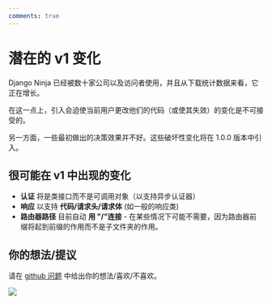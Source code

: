 ```yaml
---
comments: true
---
```

# 潜在的 v1 变化

Django Ninja 已经被数十家公司以及访问者使用，并且从下载统计数据来看，它正在增长。

在这一点上，引入会迫使当前用户更改他们的代码（或使其失效）的变化是不可接受的。

另一方面，一些最初做出的决策效果并不好。这些破坏性变化将在 1.0.0 版本中引入。

## 很可能在 v1 中出现的变化

 - **认证** 将是类接口而不是可调用对象（以支持异步认证器）
 - **响应** 以支持 **代码/请求头/请求体** (如一般的响应类)
 - **路由器路径** 目前自动 **用 "/"连接** - 在某些情况下可能不需要，因为路由器前缀将起到前缀的作用而不是子文件夹的作用。

## 你的想法/提议

请在 [github 问题](https://github.com/vitalik/django-ninja/issues/146) 中给出你的想法/喜欢/不喜欢。


<img style="object-fit: cover; object-position: 50% 50%;" loading="lazy" fetchpriority="auto" aria-hidden="true" draggable="false" src="https://picsum.photos/825/47.jpg">
